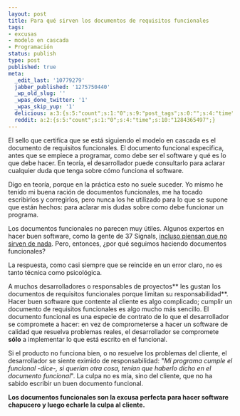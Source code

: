 ```yaml
---
layout: post
title: Para qué sirven los documentos de requisitos funcionales
tags:
- excusas
- modelo en cascada
- Programación
status: publish
type: post
published: true
meta:
  _edit_last: '10779279'
  jabber_published: '1275750440'
  _wp_old_slug: ''
  _wpas_done_twitter: '1'
  _wpas_skip_yup: '1'
  delicious: a:3:{s:5:"count";s:1:"0";s:9:"post_tags";s:0:"";s:4:"time";s:10:"1284365495";}
  reddit: a:2:{s:5:"count";s:1:"0";s:4:"time";s:10:"1284365497";}
---
```

El sello que certifica que se está siguiendo el modelo en cascada es el documento de requisitos funcionales. El documento funcional especifica, antes que se empiece a programar, como debe ser el software y qué es lo que debe hacer. En teoría, el desarrollador puede consultarlo para aclarar cualquier duda que tenga sobre cómo funciona el software.

Digo en teoría, porque en la práctica esto no suele suceder. Yo mismo he tenido mi buena ración de documentos funcionales, me ha tocado escribirlos y corregirlos, pero nunca los he utilizado para lo que se supone que están hechos: para aclarar mis dudas sobre como debe funcionar un programa.

Los documentos funcionales no parecen muy útiles. Algunos expertos en hacer buen software, como la gente de 37 Signals, <a href="http://gettingreal.37signals.com/ch11_Theres_Nothing_Functional_about_a_Functional_Spec.php">incluso piensan que no sirven de nada</a>. Pero, entonces, ¿por qué seguimos haciendo documentos funcionales?

La respuesta, como casi siempre que se reincide en un error claro, no es tanto técnica como psicológica.

A muchos desarrolladores o responsables de proyectos** les gustan los documentos de requisitos funcionales porque limitan su responsabilidad**. Hacer buen software que contente al cliente es algo complicado; cumplir un documento de requisitos funcionales es algo mucho más sencillo. El documento funcional es una especie de contrato de lo que el desarrollador se compromete a hacer: en vez de comprometerse a hacer un software de calidad que resuelva problemas reales, el desarrollador se compromete **sólo** a implementar lo que está escrito en el funcional.

Si el producto no funciona bien, o no resuelve los problemas del cliente, el desarrollador se siente eximido de responsabilidad: "*Mi programa cumple el funcional -dice-, si querían otra cosa, tenían que haberlo dicho en el documento funcional*". La culpa no es mía, sino del cliente, que no ha sabido escribir un buen documento funcional.

**Los documentos funcionales son la excusa perfecta para hacer software chapucero y luego echarle la culpa al cliente.**
